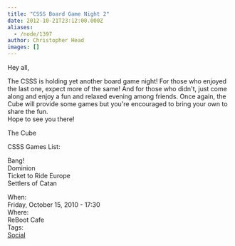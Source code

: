 ```yaml
---
title: "CSSS Board Game Night 2"
date: 2012-10-21T23:12:00.000Z
aliases:
  - /node/1397
author: Christopher Head
images: []
---
```


<div class="field field-name-body field-type-text-with-summary field-label-hidden"><div class="field-items"><div class="field-item even"><p>Hey all,</p>
<p>The CSSS is holding yet another board game night! For those who enjoyed the last one, expect more of the same! And for those who didn&apos;t, just come along and enjoy a fun and relaxed evening among friends. Once again, the Cube will provide some games but you&apos;re encouraged to bring your own to share the fun.<br>
Hope to see you there!</p>
<p>The Cube</p>
<p>CSSS Games List:</p>
<p>Bang!<br>
Dominion<br>
Ticket to Ride Europe<br>
Settlers of Catan</p>
</div></div></div><div class="field field-name-field-dates field-type-datetime field-label-above"><div class="field-label">When:&#xA0;</div><div class="field-items"><div class="field-item even"><span class="date-display-single">Friday, October 15, 2010 - 17:30</span></div></div></div><div class="field field-name-field-location field-type-text field-label-above"><div class="field-label">Where:&#xA0;</div><div class="field-items"><div class="field-item even">ReBoot Cafe</div></div></div>    <footer>
    <div class="field field-name-field-tags field-type-taxonomy-term-reference field-label-above"><div class="field-label">Tags:&#xA0;</div><div class="field-items"><div class="field-item even"><a href="/social">Social</a></div></div></div>      </footer>
